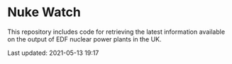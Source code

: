 # Nuke Watch

This repository includes code for retrieving the latest information available on the output of EDF nuclear power plants in the UK.

Last updated: 2021-05-13 19:17